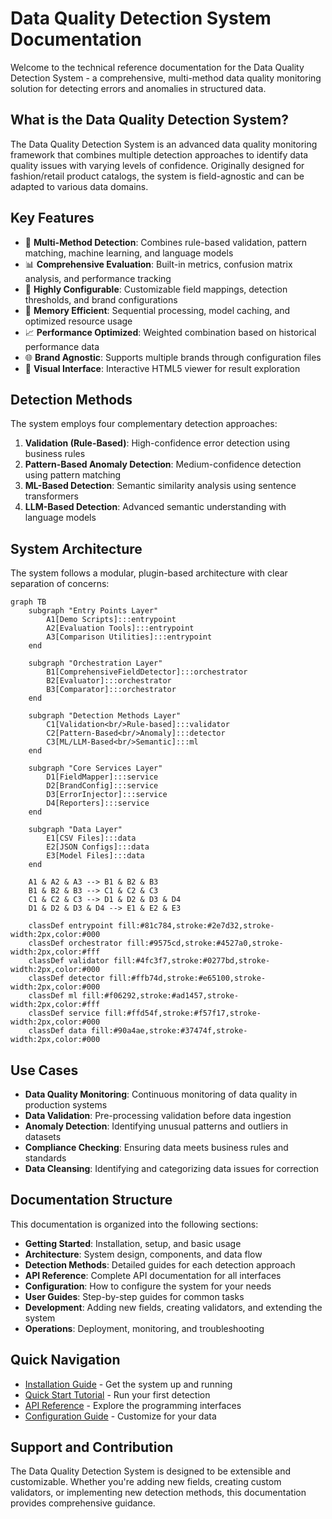 # Data Quality Detection System Documentation

Welcome to the technical reference documentation for the Data Quality Detection System - a comprehensive, multi-method data quality monitoring solution for detecting errors and anomalies in structured data.

## What is the Data Quality Detection System?

The Data Quality Detection System is an advanced data quality monitoring framework that combines multiple detection approaches to identify data quality issues with varying levels of confidence. Originally designed for fashion/retail product catalogs, the system is field-agnostic and can be adapted to various data domains.

## Key Features

- 🎯 **Multi-Method Detection**: Combines rule-based validation, pattern matching, machine learning, and language models
- 📊 **Comprehensive Evaluation**: Built-in metrics, confusion matrix analysis, and performance tracking
- 🔧 **Highly Configurable**: Customizable field mappings, detection thresholds, and brand configurations
- 💾 **Memory Efficient**: Sequential processing, model caching, and optimized resource usage
- 📈 **Performance Optimized**: Weighted combination based on historical performance data
- 🌐 **Brand Agnostic**: Supports multiple brands through configuration files
- 📱 **Visual Interface**: Interactive HTML5 viewer for result exploration

## Detection Methods

The system employs four complementary detection approaches:

1. **Validation (Rule-Based)**: High-confidence error detection using business rules
2. **Pattern-Based Anomaly Detection**: Medium-confidence detection using pattern matching
3. **ML-Based Detection**: Semantic similarity analysis using sentence transformers
4. **LLM-Based Detection**: Advanced semantic understanding with language models

## System Architecture

The system follows a modular, plugin-based architecture with clear separation of concerns:

```mermaid
graph TB
    subgraph "Entry Points Layer"
        A1[Demo Scripts]:::entrypoint
        A2[Evaluation Tools]:::entrypoint
        A3[Comparison Utilities]:::entrypoint
    end
    
    subgraph "Orchestration Layer"
        B1[ComprehensiveFieldDetector]:::orchestrator
        B2[Evaluator]:::orchestrator
        B3[Comparator]:::orchestrator
    end
    
    subgraph "Detection Methods Layer"
        C1[Validation<br/>Rule-based]:::validator
        C2[Pattern-Based<br/>Anomaly]:::detector
        C3[ML/LLM-Based<br/>Semantic]:::ml
    end
    
    subgraph "Core Services Layer"
        D1[FieldMapper]:::service
        D2[BrandConfig]:::service
        D3[ErrorInjector]:::service
        D4[Reporters]:::service
    end
    
    subgraph "Data Layer"
        E1[CSV Files]:::data
        E2[JSON Configs]:::data
        E3[Model Files]:::data
    end
    
    A1 & A2 & A3 --> B1 & B2 & B3
    B1 & B2 & B3 --> C1 & C2 & C3
    C1 & C2 & C3 --> D1 & D2 & D3 & D4
    D1 & D2 & D3 & D4 --> E1 & E2 & E3
    
    classDef entrypoint fill:#81c784,stroke:#2e7d32,stroke-width:2px,color:#000
    classDef orchestrator fill:#9575cd,stroke:#4527a0,stroke-width:2px,color:#fff
    classDef validator fill:#4fc3f7,stroke:#0277bd,stroke-width:2px,color:#000
    classDef detector fill:#ffb74d,stroke:#e65100,stroke-width:2px,color:#000
    classDef ml fill:#f06292,stroke:#ad1457,stroke-width:2px,color:#fff
    classDef service fill:#ffd54f,stroke:#f57f17,stroke-width:2px,color:#000
    classDef data fill:#90a4ae,stroke:#37474f,stroke-width:2px,color:#000
```

## Use Cases

- **Data Quality Monitoring**: Continuous monitoring of data quality in production systems
- **Data Validation**: Pre-processing validation before data ingestion
- **Anomaly Detection**: Identifying unusual patterns and outliers in datasets
- **Compliance Checking**: Ensuring data meets business rules and standards
- **Data Cleansing**: Identifying and categorizing data issues for correction

## Documentation Structure

This documentation is organized into the following sections:

- **Getting Started**: Installation, setup, and basic usage
- **Architecture**: System design, components, and data flow
- **Detection Methods**: Detailed guides for each detection approach
- **API Reference**: Complete API documentation for all interfaces
- **Configuration**: How to configure the system for your needs
- **User Guides**: Step-by-step guides for common tasks
- **Development**: Adding new fields, creating validators, and extending the system
- **Operations**: Deployment, monitoring, and troubleshooting

## Quick Navigation

- [Installation Guide](getting-started/installation.md) - Get the system up and running
- [Quick Start Tutorial](getting-started/quick-start.md) - Run your first detection
- [API Reference](api/interfaces.md) - Explore the programming interfaces
- [Configuration Guide](configuration/brand-config.md) - Customize for your data

## Support and Contribution

The Data Quality Detection System is designed to be extensible and customizable. Whether you're adding new fields, creating custom validators, or implementing new detection methods, this documentation provides comprehensive guidance.